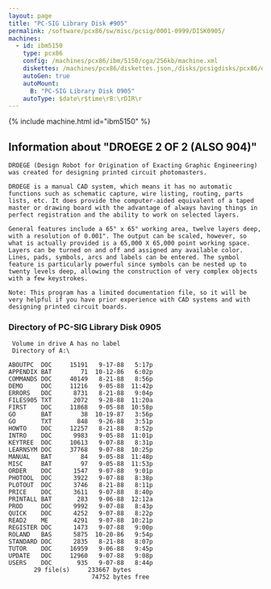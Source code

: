 ```yaml
---
layout: page
title: "PC-SIG Library Disk #905"
permalink: /software/pcx86/sw/misc/pcsig/0001-0999/DISK0905/
machines:
  - id: ibm5150
    type: pcx86
    config: /machines/pcx86/ibm/5150/cga/256kb/machine.xml
    diskettes: /machines/pcx86/diskettes.json,/disks/pcsigdisks/pcx86/diskettes.json
    autoGen: true
    autoMount:
      B: "PC-SIG Library Disk 0905"
    autoType: $date\r$time\rB:\rDIR\r
---
```


{% include machine.html id="ibm5150" %}

## Information about "DROEGE 2 OF 2 (ALSO 904)"

    DROEGE (Design Robot for Origination of Exacting Graphic Engineering)
    was created for designing printed circuit photomasters.
    
    DROEGE is a manual CAD system, which means it has no automatic
    functions such as schematic capture, wire listing, routing, parts
    lists, etc. It does provide the computer-aided equivalent of a taped
    master or drawing board with the advantage of always having things in
    perfect registration and the ability to work on selected layers.
    
    General features include a 65" x 65" working area, twelve layers deep,
    with a resolution of 0.001". The output can be scaled, however, so
    what is actually provided is a 65,000 X 65,000 point working space.
    Layers can be turned on and off and assigned any available color.
    Lines, pads, symbols, arcs and labels can be entered. The symbol
    feature is particularly powerful since symbols can be nested up to
    twenty levels deep, allowing the construction of very complex objects
    with a few keystrokes.
    
    Note: This program has a limited documentation file, so it will be
    very helpful if you have prior experience with CAD systems and with
    designing printed circuit boards.

### Directory of PC-SIG Library Disk 0905

     Volume in drive A has no label
     Directory of A:\

    ABOUTPC  DOC     15191   9-17-88   5:17p
    APPENDIX BAT        71  10-12-86   6:02p
    COMMANDS DOC     40149   8-21-88   8:56p
    DEMO     DOC     11216   9-05-88  11:42p
    ERRORS   DOC      8731   8-21-88   9:04p
    FILES905 TXT      2072   9-28-88  11:20a
    FIRST    DOC     11868   9-05-88  10:58p
    GO       BAT        38  10-19-87   3:56p
    GO       TXT       848   9-26-88   3:51p
    HOWTO    DOC     12257   8-21-88   8:52p
    INTRO    DOC      9983   9-05-88  11:01p
    KEYTREE  DOC     10613   9-07-88   8:31p
    LEARNSYM DOC     37768   9-07-88  10:25p
    MANUAL   BAT        84   9-05-88  11:48p
    MISC     BAT        97   9-05-88  11:53p
    ORDER    DOC      1547   9-07-88   9:01p
    PHOTOOL  DOC      3922   9-07-88   8:38p
    PLOTOUT  DOC      3746   8-21-88   8:11p
    PRICE    DOC      3611   9-07-88   8:40p
    PRINTALL BAT       283   9-06-88  12:12a
    PROD     DOC      9992   9-07-88   8:43p
    QUICK    DOC      4252   9-07-88   8:22p
    READ2    ME       4291   9-07-88  10:21p
    REGISTER DOC      1473   9-07-88   9:00p
    ROLAND   BAS      5875  10-20-86   9:54p
    STANDARD DOC      2835   8-21-88   8:07p
    TUTOR    DOC     16959   9-06-88   9:45p
    UPDATE   DOC     12960   9-07-88   9:08p
    USERS    DOC       935   9-07-88   8:44p
           29 file(s)     233667 bytes
                           74752 bytes free
